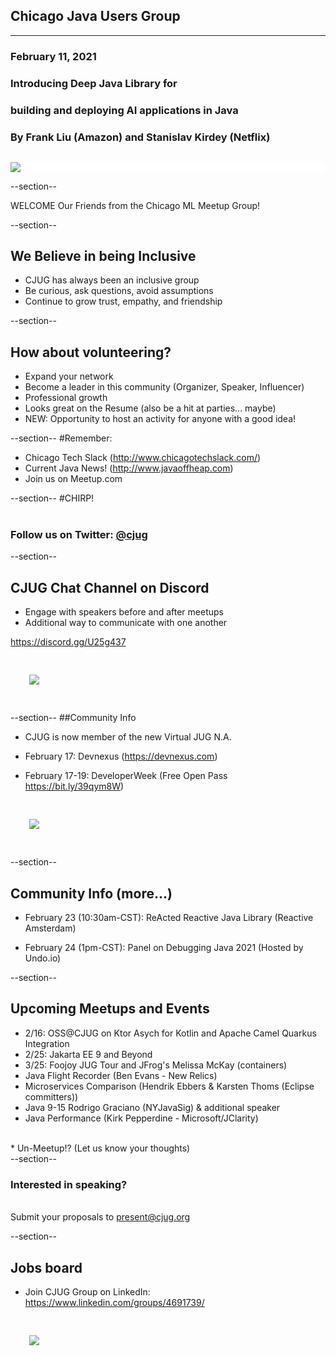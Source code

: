 ## Chicago Java Users Group
---

### February 11, 2021
### Introducing Deep Java Library for
### building and deploying AI applications in Java
### By Frank Liu (Amazon) and Stanislav Kirdey (Netflix)
<div style="background-color: white; margin-top: 30px;">
	<img src="images/cjug.gif" style="border: none; box-shadow: none;"/>
</div>

--section--

WELCOME Our Friends from the Chicago ML Meetup Group!

--section--
## We Believe in being Inclusive
 * CJUG has always been an inclusive group
 * Be curious, ask questions, avoid assumptions
 * Continue to grow trust, empathy, and friendship

--section--
## How about volunteering?
 * Expand your network
 * Become a leader in this community (Organizer, Speaker, Influencer)
 * Professional growth
 * Looks great on the Resume (also be a hit at parties... maybe)
 * NEW: Opportunity to host an activity for anyone with a good idea!

--section--
#Remember:
 * Chicago Tech Slack (http://www.chicagotechslack.com/)
 * Current Java News! (http://www.javaoffheap.com)
 * Join us on Meetup.com

--section--
#CHIRP!
<br/><br/>
### Follow us on Twitter: <u>@cjug</u>

--section--
## CJUG Chat Channel on Discord 
* Engage with speakers before and after meetups
* Additional way to communicate with one another

 https://discord.gg/U25g437
 
<img src="images/cjug-discord-qrcode.png" style="border:none; box-shadow:none; margin: 30px; background:white;"/>

--section--
##Community Info

* CJUG is now member of the new Virtual JUG N.A.

* February 17:  Devnexus (https://devnexus.com)

* February 17-19:  DeveloperWeek (Free Open Pass https://bit.ly/39qym8W)

<img src="images/2021-DeveloperWeek-OpenPass.png" style="border:none; box-shadow:none; margin: 30px; background:white;"/>

--section--
## Community Info (more...)

* February 23 (10:30am-CST): ReActed Reactive Java Library (Reactive Amsterdam)

* February 24 (1pm-CST): Panel on Debugging Java 2021 (Hosted by Undo.io)


--section--

## Upcoming Meetups and Events

* 2/16: OSS@CJUG on Ktor Asych for Kotlin and Apache Camel Quarkus Integration
* 2/25: Jakarta EE 9 and Beyond
* 3/25: Foojoy JUG Tour and JFrog's Melissa McKay (containers)
* Java Flight Recorder (Ben Evans - New Relics)
* Microservices Comparison (Hendrik Ebbers & Karsten Thoms (Eclipse committers))
* Java 9-15 Rodrigo Graciano (NYJavaSig) & additional speaker
* Java Performance (Kirk Pepperdine - Microsoft/JClarity)
<br/>
* Un-Meetup!?  (Let us know your thoughts)
<br/>
--section--

### Interested in speaking? 
<br/>Submit your proposals to present@cjug.org<br/>


--section--

## Jobs board

* Join CJUG Group on LinkedIn:  
  https://www.linkedin.com/groups/4691739/

<img src="images/cjug-linkedinGroup-qrcode.png" style="border:none; box-shadow:none; margin: 30px; background:white;"/>
